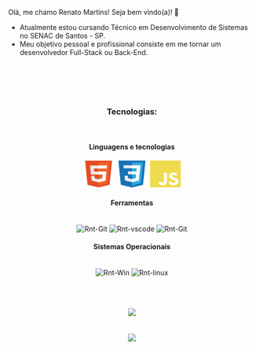 
  Olá, me chamo Renato Martins! Seja bem vindo(a)! 👋
  
  - Atualmente estou cursando Técnico em Desenvolvimento de Sistemas no SENAC de Santos - SP.
  - Meu objetivo pessoal e profissional consiste em me tornar um desenvolvedor Full-Stack ou Back-End.
      
 
<div align="center">

  <br>
  
   <br> <br>
   <div align="center">
  <h3 style="font-size: 24px, font-weight: 700">Tecnologias: </h3>
  <br>
    <h4> Linguagens e tecnologias </h4><br|>
    <img  alt="Rnt-HTML" height="56" width="64" src="https://raw.githubusercontent.com/devicons/devicon/master/icons/html5/html5-original.svg">
    <img  alt="Rnt-CSS" height="56" width="64" src="https://raw.githubusercontent.com/devicons/devicon/master/icons/css3/css3-original.svg">
    <img  alt="Rnt-Js" height="56" width="64" src="https://raw.githubusercontent.com/devicons/devicon/master/icons/javascript/javascript-plain.svg">
    <h4> Ferramentas</h4><br>
    <img  alt="Rnt-Git" height="56" width="64" src="https://skillicons.dev/icons?i=git" />
    <img  alt="Rnt-vscode" height="56" width="64" src="https://skillicons.dev/icons?i=vscode" />
    <img  alt="Rnt-Git" height="56" width="64" src="https://skillicons.dev/icons?i=figma" />
    <h4> Sistemas Operacionais </h4> <br>
    <img  alt="Rnt-Win" height="56" width="64" src="https://skillicons.dev/icons?i=windows" />
    <img  alt="Rnt-linux" height="56" width="64" src="https://skillicons.dev/icons?i=linux" />
</div>


<br> <br>


<a align="center" href="https://github.com/Renato-M99/github-readme-stats">
  <img height=200 align="center" src="https://github-readme-stats.vercel.app/api?username=Renato-M99&show_icons=true&theme=dark&hide=contribs,prs&border_radius=9.5&rank_icon=github" />
</a>
<br><br><br>
<a  align="center" href="https://github.com/Renato-M99/convoychat">
  <img height=200 align="center" src="https://github-readme-stats.vercel.app/api/top-langs?username=Renato-M99&layout=compact&langs_count=8&card_width=435&theme=dark&border-radius=9.5" />
</a>
</div>
<br><br> <br>

